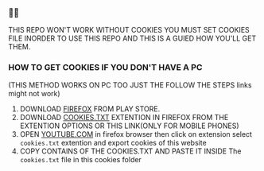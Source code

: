 ### 🍪🍪
THIS REPO WON'T WORK WITHOUT COOKIES YOU MUST SET COOKIES FILE INORDER TO USE THIS REPO
AND THIS IS A GUIED HOW YOU'LL GET THEM.
### HOW TO GET COOKIES IF YOU DON'T HAVE A PC
   (THIS METHOD WORKS ON PC TOO JUST THE FOLLOW THE STEPS links might not work)
1. DOWNLOAD [FIREFOX](https://play.google.com/store/apps/details?id=org.mozilla.firefox) FROM PLAY STORE.
2. DOWNLOAD [COOKIES.TXT](https://addons.mozilla.org/en-US/android/addon/cookies-txt/) EXTENTION IN FIREFOX FROM THE EXTENTION OPTIONS OR THIS LINK(ONLY FOR MOBILE PHONES)
3. OPEN [YOUTUBE.COM](youtube.com)  in firefox browser then click on extension select `cookies.txt` extention and export cookies of this website
4. COPY CONTAINS OF THE COOKIES.TXT AND PASTE IT INSIDE The ```cookies.txt``` file in this cookies folder 
